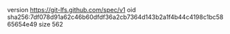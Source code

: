 version https://git-lfs.github.com/spec/v1
oid sha256:7df078d91a62c46b60dfdf36a2cb7364d143b2a1f4b44c4198c1bc5865654e49
size 562
